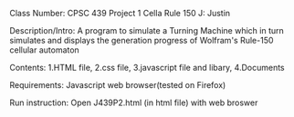Class Number: CPSC 439 
Project 1 Cella Rule 150 
J: Justin 

Description/Intro: A program to simulate a Turning Machine which in turn simulates and displays the generation progress of Wolfram's Rule-150 cellular automaton

Contents: 1.HTML file, 2.css file, 3.javascript file and libary, 4.Documents 

Requirements: Javascript web browser(tested on Firefox) 

Run instruction: Open J439P2.html (in html file) with web broswer
